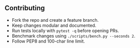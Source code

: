 ## Contributing
- Fork the repo and create a feature branch.
- Keep changes modular and documented.
- Run tests locally with `pytest -q` before opening PRs.
- Benchmark changes using `./scripts/bench.py --seconds 2`.
- Follow PEP8 and 100-char line limit.
